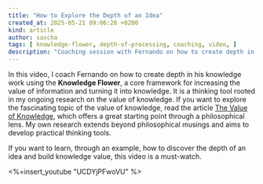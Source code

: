 ```yaml
---
title: "How to Explore the Depth of an Idea"
created_at: 2025-05-21 09:06:28 +0200
kind: article
author: sascha
tags: [ knowledge-flower, depth-of-processing, coaching, video, ]
description: "Coaching session with Fernando on how to create depth in knowledge work with the Knowledge Flower."
---
```

In this video, I coach Fernando on how to create depth in his knowledge work using the **Knowledge Flower**, a core framework for increasing the value of information and turning it into knowledge. It is a thinking tool rooted in my ongoing research on the value of knowledge. If you want to explore the fascinating topic of the value of knowledge, read the article [The Value of Knowledge](https://plato.stanford.edu/entries/knowledge-value/), which offers a great starting point through a philosophical lens. My own research extends beyond philosophical musings and aims to develop practical thinking tools.

If you want to learn, through an example, how to discover the depth of an idea and build knowledge value, this video is a must-watch.

<%=insert_youtube "UCDYjPFwoVU" %> 
